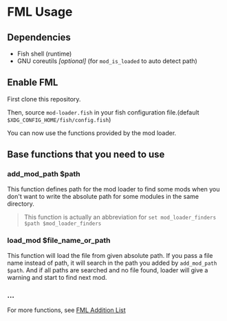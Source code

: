 # FML Usage

## Dependencies

* Fish shell (runtime)
* GNU coreutils _[optional]_ (for `mod_is_loaded` to auto detect path)

## Enable FML

First clone this repository.

Then, source `mod-loader.fish` in your fish configuration file.(default `$XDG_CONFIG_HOME/fish/config.fish`)

You can now use the functions provided by the mod loader.

## Base functions that you need to use

### add_mod_path $path

This function defines path for the mod loader to find some mods when you don't want to write the absolute path for some modules in the same directory.

> This function is actually an abbreviation for `set mod_loader_finders $path $mod_loader_finders`

### load_mod $file_name_or_path

This function will load the file from given absolute path. If you pass a file name instead of path, it will search in the path you added by `add_mod_path $path`. And if all paths are searched and no file found, loader will give a warning and start to find next mod.

### ...

For more functions, see [FML Addition List](addition_list.md)